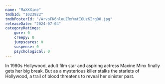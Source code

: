 ```yaml
---
name: "MaXXXine"
tmdbId: "1023922"
tmdbPosterId: "/ArvoFK6nlouZRxYmtIOUzKIrg90.jpg"
releaseDate: "2024-07-04"
categoryRatings:
    gore: 0
    creepy: 0
    jumpscares: 0
    suspense: 0
    psychological: 0
---
```

In 1980s Hollywood, adult film star and aspiring actress Maxine Minx finally gets her big break. But as a mysterious killer stalks the starlets of Hollywood, a trail of blood threatens to reveal her sinister past.
